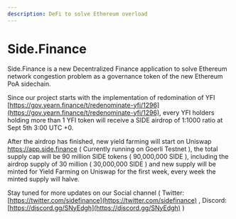 ```yaml
---
description: DeFi to solve Ethereum overload
---
```


# Side.Finance

Side.Finance is a new Decentralized Finance application to solve Ethereum network congestion problem as a governance token of the new Ethereum PoA sidechain.

Since our project starts with the implementation of redomination of YFI [https://gov.yearn.finance/t/redenominate-yfi/1296](https://gov.yearn.finance/t/redenominate-yfi/1296), every YFI holders holding more than 1 YFI token will receive a SIDE airdrop of 1:1000 ratio at Sept 5th 3:00 UTC +0.

After the airdrop has finished, new yield farming will start on Uniswap https://app.side.finance \( Currently running on Goerli Testnet \), the total supply cap will be 90 million SIDE tokens \( 90,000,000 SIDE \), including the airdrop supply of 30 million \( 30,000,000 SIDE \) and new supply will be minted for Yield Farming on Uniswap for the first week, every week the minted supply will halve.

Stay tuned for more updates on our Social channel \( Twitter: [https://twitter.com/sidefinance](https://twitter.com/sidefinance) , Discord: [https://discord.gg/SNyEdgh](https://discord.gg/SNyEdgh) \)

